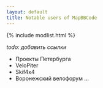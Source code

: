 ```yaml
---
layout: default
title: Notable users of MapBBCode
---
```


{% include modlist.html %}

*todo: добавить ссылки*

* Проекты Петербурга
* VeloPiter
* Skif4x4
* Воронежский велофорум
...
